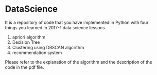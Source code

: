 # DataScience
It is a repository of code that you have implemented in Python with four things you learned in 2017-1 data science lessons.

1. apriori algorithm
2. Decision Tree
3. Clustering using DBSCAN algorithm
4. recommendation system

Please refer to the explanation of the algorithm and the description of the code in the pdf file.
